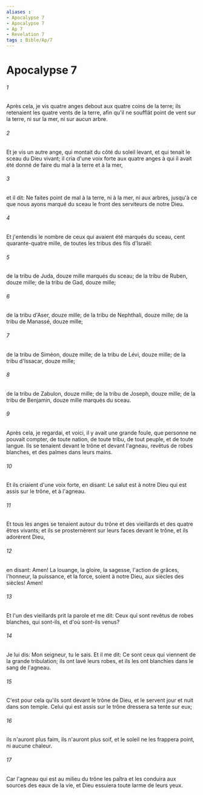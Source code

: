 ```yaml
---
aliases : 
- Apocalypse 7
- Apocalypse 7
- Ap 7
- Revelation 7
tags : Bible/Ap/7
---
```


# Apocalypse 7

###### 1
Après cela, je vis quatre anges debout aux quatre coins de la terre; ils retenaient les quatre vents de la terre, afin qu'il ne soufflât point de vent sur la terre, ni sur la mer, ni sur aucun arbre.
###### 2
Et je vis un autre ange, qui montait du côté du soleil levant, et qui tenait le sceau du Dieu vivant; il cria d'une voix forte aux quatre anges à qui il avait été donné de faire du mal à la terre et à la mer,
###### 3
et il dit: Ne faites point de mal à la terre, ni à la mer, ni aux arbres, jusqu'à ce que nous ayons marqué du sceau le front des serviteurs de notre Dieu.
###### 4
Et j'entendis le nombre de ceux qui avaient été marqués du sceau, cent quarante-quatre mille, de toutes les tribus des fils d'Israël:
###### 5
de la tribu de Juda, douze mille marqués du sceau; de la tribu de Ruben, douze mille; de la tribu de Gad, douze mille;
###### 6
de la tribu d'Aser, douze mille; de la tribu de Nephthali, douze mille; de la tribu de Manassé, douze mille;
###### 7
de la tribu de Siméon, douze mille; de la tribu de Lévi, douze mille; de la tribu d'Issacar, douze mille;
###### 8
de la tribu de Zabulon, douze mille; de la tribu de Joseph, douze mille; de la tribu de Benjamin, douze mille marqués du sceau.
###### 9
Après cela, je regardai, et voici, il y avait une grande foule, que personne ne pouvait compter, de toute nation, de toute tribu, de tout peuple, et de toute langue. Ils se tenaient devant le trône et devant l'agneau, revêtus de robes blanches, et des palmes dans leurs mains.
###### 10
Et ils criaient d'une voix forte, en disant: Le salut est à notre Dieu qui est assis sur le trône, et à l'agneau.
###### 11
Et tous les anges se tenaient autour du trône et des vieillards et des quatre êtres vivants; et ils se prosternèrent sur leurs faces devant le trône, et ils adorèrent Dieu,
###### 12
en disant: Amen! La louange, la gloire, la sagesse, l'action de grâces, l'honneur, la puissance, et la force, soient à notre Dieu, aux siècles des siècles! Amen!
###### 13
Et l'un des vieillards prit la parole et me dit: Ceux qui sont revêtus de robes blanches, qui sont-ils, et d'où sont-ils venus?
###### 14
Je lui dis: Mon seigneur, tu le sais. Et il me dit: Ce sont ceux qui viennent de la grande tribulation; ils ont lavé leurs robes, et ils les ont blanchies dans le sang de l'agneau.
###### 15
C'est pour cela qu'ils sont devant le trône de Dieu, et le servent jour et nuit dans son temple. Celui qui est assis sur le trône dressera sa tente sur eux;
###### 16
ils n'auront plus faim, ils n'auront plus soif, et le soleil ne les frappera point, ni aucune chaleur.
###### 17
Car l'agneau qui est au milieu du trône les paîtra et les conduira aux sources des eaux de la vie, et Dieu essuiera toute larme de leurs yeux.
